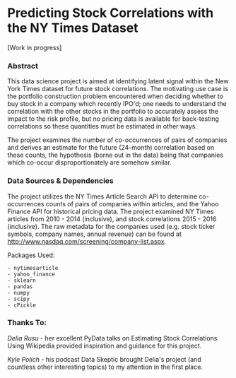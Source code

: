 # Predicting Stock Correlations with the NY Times Dataset

[Work in progress]

### Abstract

This data science project is aimed at identifying latent signal within the New York Times dataset for future stock correlations. The motivating use case is the portfolio construction problem encountered when deciding whether to buy stock in a company which recently IPO'd; one needs to understand the correlation with the other stocks in the portfolio to accurately assess the impact to the risk profile, but no pricing data is available for back-testing correlations so these quantities must be estimated in other ways.

The project examines the number of co-occurrences of pairs of companies and derives an estimate for the future (24-month) correlation based on these counts, the hypothesis (borne out in the data) being that companies which co-occur disproportionately are somehow similar.


### Data Sources & Dependencies

The project utilizes the NY Times Article Search API to determine co-occurrences counts of pairs of companies within articles, and the Yahoo Finance API for historical pricing data. The project examined NY Times articles from 2010 - 2014 (inclusive), and stock correlations 2015 - 2016 (inclusive). The raw metadata for the companies used (e.g. stock ticker symbols, company names, annual revenue) can be found at http://www.nasdaq.com/screening/company-list.aspx.

Packages Used:

    - nytimesarticle
    - yahoo_finance  
    - sklearn
    - pandas
    - numpy
    - scipy
    - cPickle


### Thanks To:

_Delia Rusu_ - her excellent PyData talks on Estimating Stock Correlations Using Wikipedia provided inspiration and guidance for this project.

_Kyle Polich_ - his podcast Data Skeptic brought Delia's project (and countless other interesting topics) to my attention in the first place.

